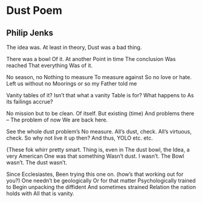 # Dust Poem
## Philip Jenks
The idea was.
At least in theory,
Dust was a bad thing.

There was a bowl
Of it. At another
Point in time
The conclusion
Was reached
That everything
Was of it.

No season, no
Nothing to measure
To measure against
So no love or hate.
Left us without no
Moorings or so my
Father told me

Vanity tables of it?
Isn’t that what a vanity
Table is for?
What happens to
As its failings accrue?

No mission but to be clean.
Of itself.
But existing (time)
And problems there –
The problem of now
We are back here.

See the whole dust problem’s
No measure.
All’s dust, check.
All’s virtuous, check.
So why not live it up then?
And thus, YOLO etc. etc.

{These fok whirr pretty smart.
Thing is, even in
The dust bowl, the
Idea, a very American
One was that something
Wasn’t dust.
I wasn’t.
The Bowl wasn’t.
The dust wasn’t.

Since Ecclesiastes,
Been trying this one on.
(how’s that working out for you?)
One needn’t be geologically
Or for that matter
Psychologically trained to
Begin unpacking the diffident
And sometimes strained
Relation the nation holds with
All that is vanity.